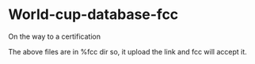 # World-cup-database-fcc
On the way to a certification


The above files are in %fcc dir so, it upload the link and fcc will accept it.
